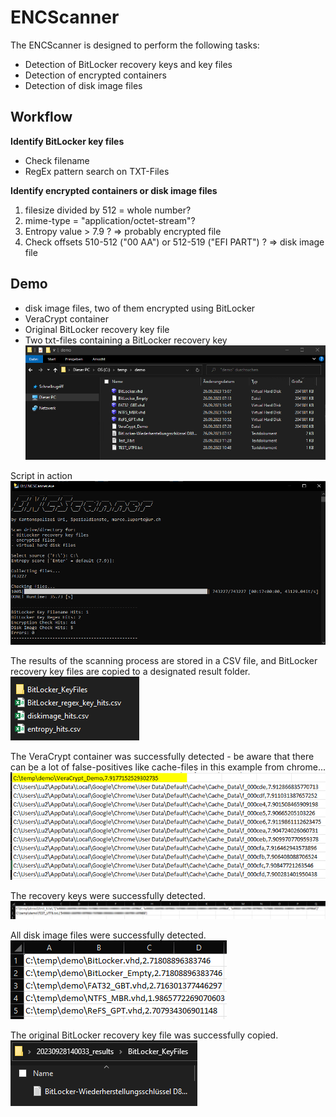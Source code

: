 # ENCScanner
The ENCScanner is designed to perform the following tasks:
- Detection of BitLocker recovery keys and key files
- Detection of encrypted containers
- Detection of disk image files


## Workflow
**Identify BitLocker key files**
- Check filename
- RegEx pattern search on TXT-Files

**Identify encrypted containers or disk image files**
1) filesize divided by 512 = whole number?
2) mime-type = "application/octet-stream"?
3) Entropy value > 7.9 ?
=> probably encrypted file
4) Check offsets 510-512 ("00 AA") or 512-519 ("EFI PART") ?
=> disk image file

## Demo
- disk image files, two of them encrypted using BitLocker
- VeraCrypt container
- Original BitLocker recovery key file
- Two txt-files containing a BitLocker recovery key
![](/Demo/01.png?raw=true)

Script in action<br>
![](/Demo/02.png?raw=true")

The results of the scanning process are stored in a CSV file, and BitLocker recovery key files are copied to a designated result folder.<br>
![](/Demo/03.png?raw=true")

The VeraCrypt container was successfully detected - be aware that there can be a lot of false-positives like cache-files in this example from chrome...<br>
![](/Demo/04.png?raw=true")

The recovery keys were successfully detected.<br>
![](/Demo/05.png?raw=true")

All disk image files were successfully detected.<br>
![](/Demo/06.png?raw=true")

The original BitLocker recovery key file was successfully copied.<br>
![](/Demo/07.png?raw=true")

